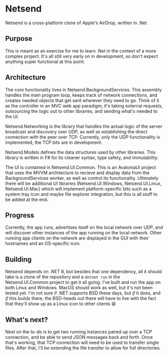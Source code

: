 # Netsend

Netsend is a cross-platform clone of Apple's AirDrop, written in .Net

## Purpose

This is meant as an exercise for me to learn .Net in the context of a more complex project.
It's all still very early on in development, so don't expect anything super functional at this point.

## Architecture

The core functionality lives in Netsend.BackgroundServices.
This assembly handles the main program loop, keeps track of network connections, and creates needed objects that get sent wherever they need to go.
Think of it as the controller in an MVC web app paradigm; it's taking external requests, outsourcing the logic out to other libraries, and sending what's needed to the UI.

Netsend.Networking is the library that handles the actual logic of the server broadcast and discovery over UDP, as well as establishing the direct connection with the peer over TCP.
Currently, only the UDP functionality is implemented, the TCP bits are in development.

Netsend.Models defines the data structures used by other libraries.
This library is written in F# for its cleaner syntax, type safety, and immutability.

The UI is contained in Netsend.UI.Common.
This is an AvaloniaUI project that uses the MVVM architecture to recieve and display data from the BackgroundServices worker, as well as control its functionality.
Ultimately there will be additional UI libraries (Netsend.UI.Windows, Netsend.UI.Linux, Netsend.UI.Mac) which will implement platform-specific bits such as a system tray icon and maybe file explorer integration, but this is all stuff to be added at the end.

## Progress

Currently, the app runs, advertises itself on the local network over UDP, and will discover other instances of the app running on the local network.
Other running app clients on the network are displayed in the GUI with their hostnames and an OS-specific icon.

## Building

Netsend depends on .NET 8, but besides that one dependency, all it should take is a clone of the repository and a `dotnet run` in the Netsend.UI.Common project to get it all going.
I've built and run the app on both Linux and Windows.
MacOS should work as well, but it's not been tested yet.
I'm not sure if .NET supports BSD these days, but _if_ it does, and _if_ this builds there, the BSD-heads out there will have to live with the fact that they'll show up as a Linux icon to other clients :laughing:

## What's next?

Next on the to-do is to get two running instances paired up over a TCP connection, and be able to send JSON messages back and forth.
Once that's working, that TCP connection will need to be used to transfer single files.
After that, I'll be extending the file transfer to allow for full directories.
